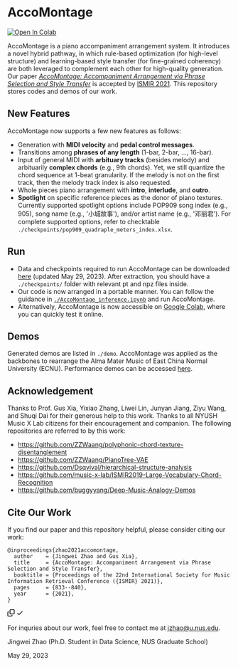 # AccoMontage
<a href="https://colab.research.google.com/drive/1F4saDkh45KNxePD5yEcje61b0F09buDW?usp=sharing)" rel="nofollow"><img src="https://camo.githubusercontent.com/84f0493939e0c4de4e6dbe113251b4bfb5353e57134ffd9fcab6b8714514d4d1/68747470733a2f2f636f6c61622e72657365617263682e676f6f676c652e636f6d2f6173736574732f636f6c61622d62616467652e737667" alt="Open In Colab" data-canonical-src="https://colab.research.google.com/assets/colab-badge.svg" style="max-width: 100%;"></a>

AccoMontage is a piano accompaniment arrangement system. It introduces a novel hybrid pathway, in which rule-based optimization (for high-level structure) and learning-based style transfer (for fine-grained coherency) are both leveraged to complement each other for high-quality generation. Our paper [*AccoMontage: Accompaniment Arrangement via Phrase Selection and Style Transfer*](https://arxiv.org/abs/2108.11213) is accepted by [ISMIR 2021](https://ismir2021.ismir.net/). This repository stores codes and demos of our work.

## New Features
AccoMontage now supports a few new features as follows:
* Generation with **MIDI velocity** and **pedal control messages**.
* Transitions among **phrases of any length** (1-bar, 2-bar, ..., 16-bar).
* Input of general MIDI with **arbituary tracks** (besides melody) and arbituarily **complex chords** (e.g., 9th chords). Yet, we still quantize the chord sequence at 1-beat granularity. If the melody is not on the first track, then the melody track index is also requested.
* Whole pieces piano arrangement with **intro**, **interlude**, and **outro**.
* **Spotlight** on specific reference pieces as the donor of piano textures. Currently supported spotlight options include POP909 song index (e.g., 905), song name (e.g., '小城故事'), and/or artist name (e.g., '邓丽君'). For complete supported options, refer to checktable `./checkpoints/pop909_quadraple_meters_index.xlsx`.

## Run
* Data and checkpoints required to run AccoMontage can be downloaded [here](https://drive.google.com/file/d/1zQ5xds8oeeAlnn_PK5e0PWNKyM7unUFO/view?usp=sharing) (updated May 29, 2023). After extraction, you should have a `./checkpoints/` folder with relevant pt and npz files inside. 
* Our code is now arranged in a portable manner. You can follow the guidance in [`./AccoMontage_inference.ipynb`](./AccoMontage_inference.ipynb) and run AccoMontage.
* Alternatively, AccoMontage is now accessible on [Google Colab](https://colab.research.google.com/drive/1F4saDkh45KNxePD5yEcje61b0F09buDW?usp=sharing), where you can quickly test it online. 

## Demos
Generated demos are listed in `./demo`. AccoMontage was applied as the backbones to rearrange the Alma Mater Music of East China Normal University (ECNU). Performance demos can be accessed [here](https://zhaojw1998.github.io/accomontage_demo).

## Acknowledgement
Thanks to Prof. Gus Xia, Yixiao Zhang, Liwei Lin, Junyan Jiang, Ziyu Wang, and Shuqi Dai for their generous help to this work. Thanks to all NYUSH Music X Lab citizens for their encouragement and companion. The following repositories are referred to by this work:

- https://github.com/ZZWaang/polyphonic-chord-texture-disentanglement
- https://github.com/ZZWaang/PianoTree-VAE 
- https://github.com/Dsqvival/hierarchical-structure-analysis
- https://github.com/music-x-lab/ISMIR2019-Large-Vocabulary-Chord-Recognition
- https://github.com/buggyyang/Deep-Music-Analogy-Demos


## Cite Our Work
If you find our paper and this repository helpful, please consider citing our work:

<div class="snippet-clipboard-content position-relative overflow-auto"><pre><code>@inproceedings{zhao2021accomontage,
  author    = {Jingwei Zhao and Gus Xia},
  title     = {AccoMontage: Accompaniment Arrangement via Phrase Selection and Style Transfer},
  booktitle = {Proceedings of the 22nd International Society for Music Information Retrieval Conference ({ISMIR} 2021)},
  pages     = {833--840},
  year      = {2021},
}
</code></pre><div class="zeroclipboard-container position-absolute right-0 top-0">
    <clipboard-copy aria-label="Copy" class="ClipboardButton btn js-clipboard-copy m-2 p-0 tooltipped-no-delay" data-copy-feedback="Copied!" data-tooltip-direction="w" value="@inproceedings{zhao2021accomontage,
  author    = {Jingwei Zhao and Gus Xia},
  title     = {AccoMontage: Accompaniment Arrangement via Phrase Selection and Style Transfer},
  booktitle = {Proceedings of the 22nd International Society for Music Information Retrieval Conference ({ISMIR} 2021)},
  pages     = {833--840},
  year      = {2021},
}
" tabindex="0" role="button" style="display: inherit;">
      <svg aria-hidden="true" height="16" viewBox="0 0 16 16" version="1.1" width="16" data-view-component="true" class="octicon octicon-copy js-clipboard-copy-icon m-2">
    <path fill-rule="evenodd" d="M0 6.75C0 5.784.784 5 1.75 5h1.5a.75.75 0 010 1.5h-1.5a.25.25 0 00-.25.25v7.5c0 .138.112.25.25.25h7.5a.25.25 0 00.25-.25v-1.5a.75.75 0 011.5 0v1.5A1.75 1.75 0 019.25 16h-7.5A1.75 1.75 0 010 14.25v-7.5z"></path><path fill-rule="evenodd" d="M5 1.75C5 .784 5.784 0 6.75 0h7.5C15.216 0 16 .784 16 1.75v7.5A1.75 1.75 0 0114.25 11h-7.5A1.75 1.75 0 015 9.25v-7.5zm1.75-.25a.25.25 0 00-.25.25v7.5c0 .138.112.25.25.25h7.5a.25.25 0 00.25-.25v-7.5a.25.25 0 00-.25-.25h-7.5z"></path>
</svg>
      <svg aria-hidden="true" height="16" viewBox="0 0 16 16" version="1.1" width="16" data-view-component="true" class="octicon octicon-check js-clipboard-check-icon color-fg-success d-none m-2">
    <path fill-rule="evenodd" d="M13.78 4.22a.75.75 0 010 1.06l-7.25 7.25a.75.75 0 01-1.06 0L2.22 9.28a.75.75 0 011.06-1.06L6 10.94l6.72-6.72a.75.75 0 011.06 0z"></path>
</svg>
    </clipboard-copy>
  </div></div>


For inquries about our work, feel free to contact me at jzhao@u.nus.edu.

Jingwei Zhao (Ph.D. Student in Data Science, NUS Graduate School)

May 29, 2023